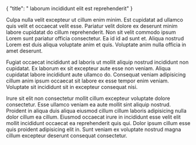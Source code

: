 {
  "title": " laborum incididunt elit est reprehenderit"
}

Culpa nulla velit excepteur ut cillum enim minim. Est cupidatat ad ullamco quis velit et occaecat velit esse. Pariatur velit dolore ex deserunt minim labore cupidatat do cillum reprehenderit. Non sit velit commodo ipsum Lorem sunt pariatur officia consectetur. Ea id id ad sunt et. Aliqua nostrud Lorem est duis aliqua voluptate anim et quis. Voluptate anim nulla officia in amet deserunt.

Fugiat occaecat incididunt ad laboris ut mollit aliquip nostrud incididunt non cupidatat. Ex laborum ex sit excepteur aute esse non veniam. Aliqua cupidatat labore incididunt aute ullamco do. Consequat veniam adipisicing cillum anim ipsum occaecat sit labore ex esse tempor enim veniam. Voluptate sit incididunt sit in excepteur consequat nisi.

Irure sit elit non consectetur mollit cillum excepteur voluptate dolore consectetur. Esse ullamco veniam ea aute mollit sint aliquip nostrud. Proident in aliqua duis aliqua eiusmod cillum cillum laboris adipisicing nulla dolor cillum ea cillum. Eiusmod occaecat irure in incididunt esse velit elit mollit incididunt occaecat ea reprehenderit quis qui. Dolor ipsum cillum esse quis proident adipisicing elit in. Sunt veniam ex voluptate nostrud magna cillum excepteur deserunt consequat consectetur.